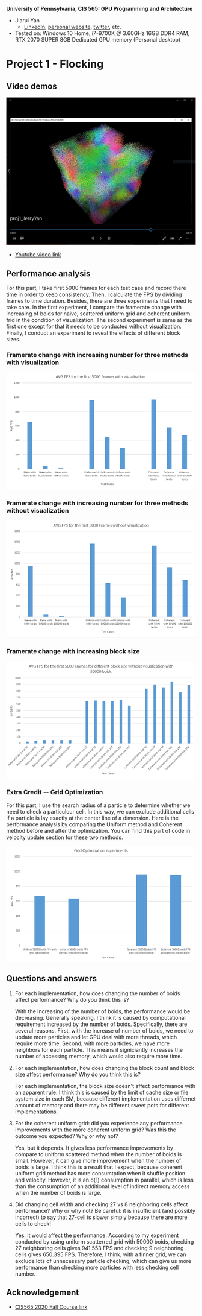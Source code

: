**University of Pennsylvania, CIS 565: GPU Programming and Architecture**

* Jiarui Yan
  * [LinkedIn](https://www.linkedin.com/in/jiarui-yan-a06bb5197?lipi=urn%3Ali%3Apage%3Ad_flagship3_profile_view_base_contact_details%3BvRlITiOMSt%2B9Mgg6SZFKDQ%3D%3D), [personal website](https://jiaruiyan.pb.online/), [twitter](https://twitter.com/JerryYan1997), etc.
* Tested on: Windows 10 Home, i7-9700K @ 3.60GHz 16GB DDR4 RAM, RTX 2070 SUPER 8GB Dedicated GPU memory (Personal desktop)

# Project 1 - Flocking

## Video demos

![video screen shot](./images/Video_Capture.PNG)

* [Youtube video link](https://youtu.be/Fz3OPSUzCes)


## Performance analysis
For this part, I take first 5000 frames for each test case and record there time in order to keep consistency. Then, I calculate the FPS by dividing frames to time duration. Besides, there are three experiments that I need to take care. In the first experiment, I compare the framerate change with increasing of boids for naive, scattered uniform grid and coherent uniform frid in the condition of visualization. The second experiment is same as the first one except for that it needs to be conducted without visualization. Finally, I conduct an experiment to reveal the effects of different block sizes. 

### Framerate change with increasing number for three methods with visualization

![Experiment 1](./images/Boids_FPS_with_visualization.PNG)

### Framerate change with increasing number for three methods without visualization

![Experiment 2](./images/Boids_FPS_without_visualization.PNG)

### Framerate change with increasing block size

![Experiment 3](./images/Different_BlockSize.PNG)

### Extra Credit -- Grid Optimization
For this part, I use the search radius of a particle to determine whether we need to check a particulour cell. In this way, we can exclude additional cells if a particle is lay exactly at the center line of a dimension. Here is the performance analysis by comparing the Uniform method and Coherent method before and after the optimization. You can find this part of code in velocity update section for these two methods. 

![Experiment 4](./images/Grid_Optimization.PNG)


## Questions and answers

1. For each implementation, how does changing the number of boids affect performance? Why do you think this is?

	With the increasing of the number of boids, the performance would be decreasing. Generally speaking, I think it is caused by computational requirement increased by the number of boids. Specifically, there are several reasons. First, with the increase of number of boids, we need to update more particles and let GPU deal with more threads, which require more time. Second, with more particles, we have more neighbors for each particle. This means it signiciantly increases the number of accessing memory, which would also require more time.

2. For each implementation, how does changing the block count and block size affect performance? Why do you think this is?
	
	For each implementation, the block size doesn't affect performance with an apparent rule. I think this is caused by the limit of cache size or file system size in each SM, because different implementation uses differnet amount of memory and there may be different sweet pots for different implementations.

3. For the coherent uniform grid: did you experience any performance improvements with the more coherent uniform grid? Was this the outcome you expected? Why or why not?

	Yes, but it depends. It gives less performance improvements by compare to uniform scattered method when the number of boids is small. However, it can give more improvement when the number of boids is large. I think this is a result that I expect, because coherent uniform grid method has more consumtption when it shuffle position and velocity. However, it is an o(1) consumption in parallel, which is less than the consumption of an additional level of indirect memory access when the number of boids is large. 

4. Did changing cell width and checking 27 vs 8 neighboring cells affect performance? Why or why not? Be careful: it is insufficient (and possibly incorrect) to say that 27-cell is slower simply because there are more cells to check!
	
	Yes, it would affect the performance. According to my experiment conducted by using uniform scatterred grid with 50000 boids, checking 27 neighboring cells gives 941.553 FPS and checking 9 neighboring cells gives 650.395 FPS. Therefore, I think, with a finner grid, we can exclude lots of unnecessary particle checking, which can give us more performance than checking more particles with less checking cell number. 

## Acknowledgement
* [CIS565 2020 Fall Course link](https://cis565-fall-2020.github.io/)
